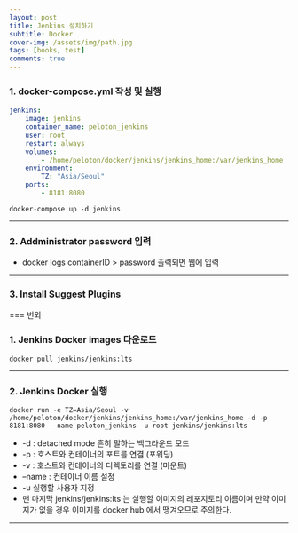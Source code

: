 ```yaml
---
layout: post
title: Jenkins 설치하기
subtitle: Docker
cover-img: /assets/img/path.jpg
tags: [books, test]
comments: true
---
```


### 1. docker-compose.yml 작성 및 실행
```yml
jenkins:
    image: jenkins
    container_name: peloton_jenkins
    user: root
    restart: always
    volumes:
        - /home/peloton/docker/jenkins/jenkins_home:/var/jenkins_home
    environment:
        TZ: "Asia/Seoul"
    ports:
        - 8181:8080
```
```console
docker-compose up -d jenkins
```
---
### 2. Addministrator password 입력
* docker logs containerID > password 출력되면 웹에 입력
---
### 3. Install Suggest Plugins

===
번외

### 1. Jenkins Docker images 다운로드
    docker pull jenkins/jenkins:lts
---
### 2. Jenkins Docker 실행
```console
docker run -e TZ=Asia/Seoul -v /home/peloton/docker/jenkins/jenkins_home:/var/jenkins_home -d -p 8181:8080 --name peloton_jenkins -u root jenkins/jenkins:lts
```
* -d : detached mode 흔히 말하는 백그라운드 모드
* -p : 호스트와 컨테이너의 포트를 연결 (포워딩)
* -v : 호스트와 컨테이너의 디렉토리를 연결 (마운트)
* –name : 컨테이너 이름 설정
* -u 실행할 사용자 지정
* 맨 마지막 jenkins/jenkins:lts 는 실행할 이미지의 레포지토리 이름이며 만약 이미지가 없을 경우 이미지를 docker hub 에서 땡겨오므로 주의한다.
---
